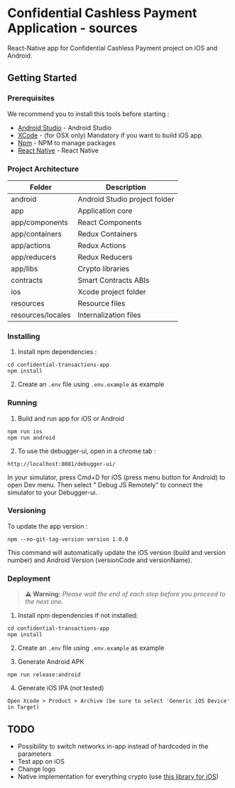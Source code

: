 # Confidential Cashless Payment Application - sources

React-Native app for Confidential Cashless Payment project on iOS and Android.

## Getting Started

### Prerequisites

We recommend you to install this tools before starting :

- [Android Studio](https://developer.android.com/studio/index.html) - Android Studio
- [XCode](https://developer.apple.com/xcode/) - (for OSX only) Mandatory if you want to build iOS app.
- [Npm](https://docs.npmjs.com/getting-started/installing-node) - NPM to manage packages
- [React Native](https://facebook.github.io/react-native/docs/getting-started.html) - React Native

### Project Architecture

| Folder            | Description                     |
| --------------    | ------------------------------- |
| android           | Android Studio project folder   |
| app               | Application core                |
| app/components    | React Components                |
| app/containers    | Redux Containers                |
| app/actions       | Redux Actions                   |
| app/reducers      | Redux Reducers                  |
| app/libs          | Crypto libraries                |
| contracts         | Smart Contracts ABIs            |
| ios               | Xcode project folder            |
| resources         | Resource files                  |
| resources/locales | Internalization files           |

### Installing

1.  Install npm dependencies :

```
cd confidential-transactions-app
npm install
```

2.  Create an `.env` file using `.env.example` as example

### Running

1.  Build and run app for iOS or Android

```
npm run ios
npm run android
```

2.  To use the debugger-ui, open in a chrome tab :

```
http://localhost:8081/debugger-ui/
```

In your simulator, press Cmd+D for iOS (press menu button for Android) to open Dev menu. Then select " Debug JS Remotely" to connect the simulator to your Debugger-ui.

### Versioning

To update the app version :

```
npm --no-git-tag-version version 1.0.0
```

This command will automatically update the iOS version (build and version number) and Android Version (versionCode and versionName).

### Deployment

> **:warning: Warning:**
> _Please wait the end of each step before you proceed to the next one._

1.  Install npm dependencies if not installed:

```
cd confidential-transactions-app
npm install
```

2.  Create an `.env` file using `.env.example` as example

3.  Generate Android APK

```
npm run release:android
```

4.  Generate iOS IPA (not tested)

```
Open Xcode > Product > Archive (be sure to select 'Generic iOS Device' in Target)
```

## TODO

- Possibility to switch networks in-app instead of hardcoded in the parameters
- Test app on iOS
- Change logo
- Native implementation for everything crypto (use [this library for iOS](https://github.com/shamatar/BulletproofSwift))